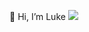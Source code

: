  👋 Hi, I’m Luke
 <img src = "https://miro.medium.com/max/875/1*2ayKmvVZCYaLPl-nmLLp5g.png">

<!---
EternalL1/EternalL1 is a ✨ special ✨ repository because its `README.md` (this file) appears on your GitHub profile.
You can click the Preview link to take a look at your changes.
--->
